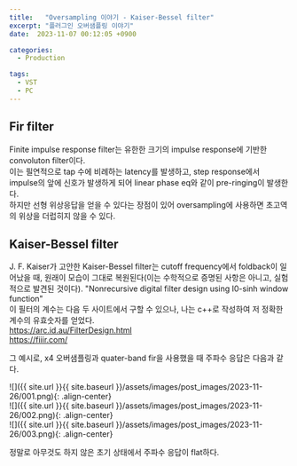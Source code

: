 ```yaml
---
title:   "Oversampling 이야기 - Kaiser-Bessel filter"
excerpt: "플러그인 오버샘플링 이야기"
date:  2023-11-07 00:12:05 +0900

categories:
  - Production

tags:
  - VST
  - PC
---
```


## Fir filter  

Finite impulse response filter는 유한한 크기의 impulse response에 기반한 convoluton filter이다.  
이는 필연적으로 tap 수에 비례하는 latency를 발생하고, step response에서 impulse의 앞에 신호가 발생하게 되어 linear phase eq와 같이 pre-ringing이 발생한다.  
하지만 선형 위상응답을 얻을 수 있다는 장점이 있어 oversampling에 사용하면 초고역의 위상을 더럽히지 않을 수 있다.  

## Kaiser-Bessel filter  

J. F. Kaiser가 고안한 Kaiser-Bessel filter는 cutoff frequency에서 foldback이 일어났을 때, 원래이 모습이 그대로 복원된다(이는 수학적으로 증명된 사항은 아니고, 실험적으로 발견된 것이다). "Nonrecursive digital filter design using I0-sinh window function"  
이 필터의 계수는 다음 두 사이트에서 구할 수 있으나, 나는 c++로 작성하여 저 정확한 계수의 유효숫자를 얻었다.  
<https://arc.id.au/FilterDesign.html>  
<https://fiiir.com/>  

그 예시로, x4 오버샘플링과 quater-band fir을 사용했을 때 주파수 응답은 다음과 같다.  

![]({{ site.url }}{{ site.baseurl }}/assets/images/post_images/2023-11-26/001.png){: .align-center}  
![]({{ site.url }}{{ site.baseurl }}/assets/images/post_images/2023-11-26/002.png){: .align-center}  
![]({{ site.url }}{{ site.baseurl }}/assets/images/post_images/2023-11-26/003.png){: .align-center}  

정말로 아무것도 하지 않은 초기 상태에서 주파수 응답이 flat하다.  
